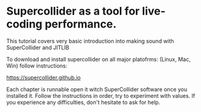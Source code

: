 # Supercollider as a tool for live-coding performance.

This tutorial covers very basic introduction into making sound with SuperCollider and JITLIB

To download and install supercollider on all major platofrms: (Linux, Mac, Win) follow instructions:

https://supercollider.github.io

Each chapter is runnable open it witch SuperCollider software once you installed it.
Follow the instructions in order, try to experiment with values.
If you experience any difficulties, don't hesitate to ask for help.

